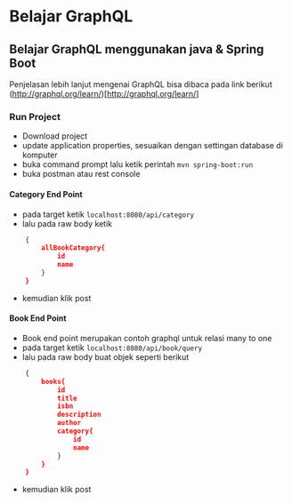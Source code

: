 
# Belajar GraphQL
## Belajar GraphQL menggunakan java & Spring Boot
Penjelasan lebih lanjut mengenai GraphQL bisa dibaca pada link berikut (http://graphql.org/learn/)[http://graphql.org/learn/]
### Run Project
* Download project
* update application properties, sesuaikan dengan settingan database di komputer
* buka command prompt lalu ketik perintah `mvn spring-boot:run`
* buka postman atau rest console
#### Category End Point
* pada target ketik `localhost:8080/api/category`
* lalu pada raw body ketik 
```json 
    {
        allBookCategory{
            id 
            name
        }
    }
```
* kemudian klik post

#### Book End Point
* Book end point merupakan contoh graphql untuk relasi many to one
* pada target ketik `localhost:8080/api/book/query`
* lalu pada raw body buat objek seperti berikut
```json
    {
        books{
            id
            title
            isbn
            description
            author
            category{
                id
                name
            }
        }
    }
```
* kemudian klik post